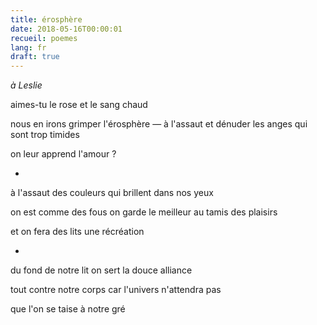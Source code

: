 ```yaml
---
title: érosphère
date: 2018-05-16T00:00:01
recueil: poemes
lang: fr
draft: true
---
```


*à Leslie*

aimes-tu le rose
et le sang chaud

nous en irons grimper l'érosphère — à l'assaut
et dénuder les anges qui sont trop timides

on leur apprend l'amour ?

*

à l'assaut des couleurs
qui brillent dans nos yeux

on est comme des fous
on garde le meilleur au tamis des plaisirs

et on fera des lits une récréation

*

du fond de notre lit
on sert la douce alliance

tout contre notre corps
car l'univers n'attendra pas

que l'on se taise à notre gré
